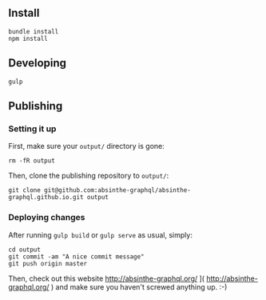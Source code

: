## Install

```
bundle install
npm install
```

## Developing

```
gulp
```

## Publishing

### Setting it up

First, make sure your `output/` directory is gone:

```
rm -fR output
```

Then, clone the publishing repository to `output/`:

```
git clone git@github.com:absinthe-graphql/absinthe-graphql.github.io.git output
```

### Deploying changes

After running `gulp build` or `gulp serve` as usual, simply:

```
cd output
git commit -am "A nice commit message"
git push origin master
```

Then, check out this website
 http://absinthe-graphql.org/ ]( http://absinthe-graphql.org/ )
and make sure you haven't screwed anything up. :-)
